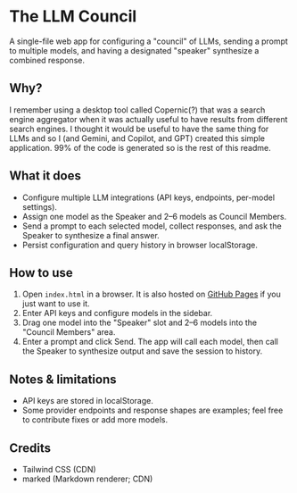 # The LLM Council

A single-file web app for configuring a "council" of LLMs, sending a prompt to multiple models, and having a designated "speaker" synthesize a combined response.

## Why?

I remember using a desktop tool called Copernic(?) that was a search engine aggregator when it was actually useful to have results from different search engines. I thought it would be useful to have the same thing for LLMs and so I (and Gemini, and Copilot, and GPT) created this simple application. 99% of the code is generated so is the rest of this readme.

## What it does
- Configure multiple LLM integrations (API keys, endpoints, per-model settings).
- Assign one model as the Speaker and 2–6 models as Council Members.
- Send a prompt to each selected model, collect responses, and ask the Speaker to synthesize a final answer.
- Persist configuration and query history in browser localStorage.

## How to use
1. Open `index.html` in a browser. It is also hosted on [GitHub Pages](https://pmmaga.github.io/llmcouncil/) if you just want to use it.
2. Enter API keys and configure models in the sidebar.
3. Drag one model into the "Speaker" slot and 2–6 models into the "Council Members" area.
4. Enter a prompt and click Send. The app will call each model, then call the Speaker to synthesize output and save the session to history.

## Notes & limitations
- API keys are stored in localStorage.
- Some provider endpoints and response shapes are examples; feel free to contribute fixes or add more models.

## Credits
- Tailwind CSS (CDN)
- marked (Markdown renderer; CDN)
